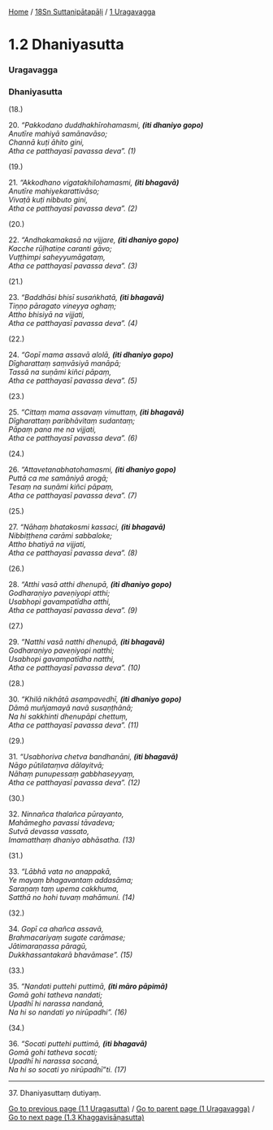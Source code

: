 
[Home](/) / [18Sn Suttanipātapāḷi](../../18Sn.md) / [1 Uragavagga](../1.md)

# 1.2 Dhaniyasutta

### Uragavagga

### Dhaniyasutta

(18.)

20\. _“Pakkodano duddhakhīrohamasmi, __(iti dhaniyo gopo)___  
_Anutīre mahiyā samānavāso;_  
_Channā kuṭi āhito gini,_  
_Atha ce patthayasī pavassa deva”. (1)_  


(19.)

21\. _“Akkodhano vigatakhilohamasmi, __(iti bhagavā)___  
_Anutīre mahiyekarattivāso;_  
_Vivaṭā kuṭi nibbuto gini,_  
_Atha ce patthayasī pavassa deva”. (2)_  


(20.)

22\. _“Andhakamakasā na vijjare, __(iti dhaniyo gopo)___  
_Kacche rūḷhatiṇe caranti gāvo;_  
_Vuṭṭhimpi saheyyumāgataṃ,_  
_Atha ce patthayasī pavassa deva”. (3)_  


(21.)

23\. _“Baddhāsi bhisī susaṅkhatā, __(iti bhagavā)___  
_Tiṇṇo pāragato vineyya oghaṃ;_  
_Attho bhisiyā na vijjati,_  
_Atha ce patthayasī pavassa deva”. (4)_  


(22.)

24\. _“Gopī mama assavā alolā, __(iti dhaniyo gopo)___  
_Dīgharattaṃ saṃvāsiyā manāpā;_  
_Tassā na suṇāmi kiñci pāpaṃ,_  
_Atha ce patthayasī pavassa deva”. (5)_  


(23.)

25\. _“Cittaṃ mama assavaṃ vimuttaṃ, __(iti bhagavā)___  
_Dīgharattaṃ paribhāvitaṃ sudantaṃ;_  
_Pāpaṃ pana me na vijjati,_  
_Atha ce patthayasī pavassa deva”. (6)_  


(24.)

26\. _“Attavetanabhatohamasmi, __(iti dhaniyo gopo)___  
_Puttā ca me samāniyā arogā;_  
_Tesaṃ na suṇāmi kiñci pāpaṃ,_  
_Atha ce patthayasī pavassa deva”. (7)_  


(25.)

27\. _“Nāhaṃ bhatakosmi kassaci, __(iti bhagavā)___  
_Nibbiṭṭhena carāmi sabbaloke;_  
_Attho bhatiyā na vijjati,_  
_Atha ce patthayasī pavassa deva”. (8)_  


(26.)

28\. _“Atthi vasā atthi dhenupā, __(iti dhaniyo gopo)___  
_Godharaṇiyo paveṇiyopi atthi;_  
_Usabhopi gavampatīdha atthi,_  
_Atha ce patthayasī pavassa deva”. (9)_  


(27.)

29\. _“Natthi vasā natthi dhenupā, __(iti bhagavā)___  
_Godharaṇiyo paveṇiyopi natthi;_  
_Usabhopi gavampatīdha natthi,_  
_Atha ce patthayasī pavassa deva”. (10)_  


(28.)

30\. _“Khilā nikhātā asampavedhī, __(iti dhaniyo gopo)___  
_Dāmā muñjamayā navā susaṇṭhānā;_  
_Na hi sakkhinti dhenupāpi chettuṃ,_  
_Atha ce patthayasī pavassa deva”. (11)_  


(29.)

31\. _“Usabhoriva chetva bandhanāni, __(iti bhagavā)___  
_Nāgo pūtilataṃva dālayitvā;_  
_Nāhaṃ punupessaṃ gabbhaseyyaṃ,_  
_Atha ce patthayasī pavassa deva”. (12)_  


(30.)

32\. _Ninnañca thalañca pūrayanto,_  
_Mahāmegho pavassi tāvadeva;_  
_Sutvā devassa vassato,_  
_Imamatthaṃ dhaniyo abhāsatha. (13)_  


(31.)

33\. _“Lābhā vata no anappakā,_  
_Ye mayaṃ bhagavantaṃ addasāma;_  
_Saraṇaṃ taṃ upema cakkhuma,_  
_Satthā no hohi tuvaṃ mahāmuni. (14)_  


(32.)

34\. _Gopī ca ahañca assavā,_  
_Brahmacariyaṃ sugate carāmase;_  
_Jātimaraṇassa pāragū,_  
_Dukkhassantakarā bhavāmase”. (15)_  


(33.)

35\. _“Nandati puttehi puttimā, __(iti māro pāpimā)___  
_Gomā gohi tatheva nandati;_  
_Upadhī hi narassa nandanā,_  
_Na hi so nandati yo nirūpadhi”. (16)_  


(34.)

36\. _“Socati puttehi puttimā, __(iti bhagavā)___  
_Gomā gohi tatheva socati;_  
_Upadhī hi narassa socanā,_  
_Na hi so socati yo nirūpadhī”ti. (17)_  


---

37\. Dhaniyasuttaṃ dutiyaṃ.



[Go to previous page (1.1 Uragasutta)](1.1.md) / [Go to parent page (1 Uragavagga)](../1.md) / [Go to next page (1.3 Khaggavisāṇasutta)](1.3.md)


